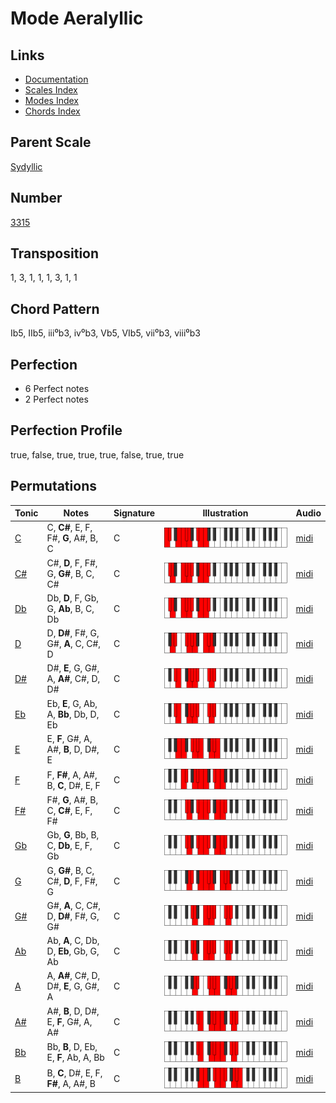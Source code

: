 # Mode Aeralyllic

## Links

- [Documentation](README.md)
- [Scales Index](Scales.md)
- [Modes Index](Modes.md)
- [Chords Index](Chords.md)

## Parent Scale

[Sydyllic](ScaleSydyllic.md)

## Number

[3315](https://ianring.com/musictheory/scales/3315)

## Transposition

1, 3, 1, 1, 1, 3, 1, 1

## Chord Pattern

Ib5, IIb5, iii⁰b3, iv⁰b3, Vb5, VIb5, vii⁰b3, viii⁰b3

## Perfection

- 6 Perfect notes
- 2 Perfect notes

## Perfection Profile

true, false, true, true, true, false, true, true

## Permutations

| Tonic | Notes | Signature | Illustration | Audio |
|-------|-------|-----------|--------------|-------|
| [C](ModeCNaturalAeralyllic.md) | C, **C#**, E, F, F#, **G**, A#, B, C | C | ![CNaturalAeralyllic](ModeCNaturalAeralyllic.png) | [midi](https://github.com/edipermadi/music/blob/main/docs/ModeCNaturalAeralyllic.mid?raw=true) |
| [C#](ModeCSharpAeralyllic.md) | C#, **D**, F, F#, G, **G#**, B, C, C# | C | ![CSharpAeralyllic](ModeCSharpAeralyllic.png) | [midi](https://github.com/edipermadi/music/blob/main/docs/ModeCSharpAeralyllic.mid?raw=true) |
| [Db](ModeDFlatAeralyllic.md) | Db, **D**, F, Gb, G, **Ab**, B, C, Db | C | ![DFlatAeralyllic](ModeDFlatAeralyllic.png) | [midi](https://github.com/edipermadi/music/blob/main/docs/ModeDFlatAeralyllic.mid?raw=true) |
| [D](ModeDNaturalAeralyllic.md) | D, **D#**, F#, G, G#, **A**, C, C#, D | C | ![DNaturalAeralyllic](ModeDNaturalAeralyllic.png) | [midi](https://github.com/edipermadi/music/blob/main/docs/ModeDNaturalAeralyllic.mid?raw=true) |
| [D#](ModeDSharpAeralyllic.md) | D#, **E**, G, G#, A, **A#**, C#, D, D# | C | ![DSharpAeralyllic](ModeDSharpAeralyllic.png) | [midi](https://github.com/edipermadi/music/blob/main/docs/ModeDSharpAeralyllic.mid?raw=true) |
| [Eb](ModeEFlatAeralyllic.md) | Eb, **E**, G, Ab, A, **Bb**, Db, D, Eb | C | ![EFlatAeralyllic](ModeEFlatAeralyllic.png) | [midi](https://github.com/edipermadi/music/blob/main/docs/ModeEFlatAeralyllic.mid?raw=true) |
| [E](ModeENaturalAeralyllic.md) | E, **F**, G#, A, A#, **B**, D, D#, E | C | ![ENaturalAeralyllic](ModeENaturalAeralyllic.png) | [midi](https://github.com/edipermadi/music/blob/main/docs/ModeENaturalAeralyllic.mid?raw=true) |
| [F](ModeFNaturalAeralyllic.md) | F, **F#**, A, A#, B, **C**, D#, E, F | C | ![FNaturalAeralyllic](ModeFNaturalAeralyllic.png) | [midi](https://github.com/edipermadi/music/blob/main/docs/ModeFNaturalAeralyllic.mid?raw=true) |
| [F#](ModeFSharpAeralyllic.md) | F#, **G**, A#, B, C, **C#**, E, F, F# | C | ![FSharpAeralyllic](ModeFSharpAeralyllic.png) | [midi](https://github.com/edipermadi/music/blob/main/docs/ModeFSharpAeralyllic.mid?raw=true) |
| [Gb](ModeGFlatAeralyllic.md) | Gb, **G**, Bb, B, C, **Db**, E, F, Gb | C | ![GFlatAeralyllic](ModeGFlatAeralyllic.png) | [midi](https://github.com/edipermadi/music/blob/main/docs/ModeGFlatAeralyllic.mid?raw=true) |
| [G](ModeGNaturalAeralyllic.md) | G, **G#**, B, C, C#, **D**, F, F#, G | C | ![GNaturalAeralyllic](ModeGNaturalAeralyllic.png) | [midi](https://github.com/edipermadi/music/blob/main/docs/ModeGNaturalAeralyllic.mid?raw=true) |
| [G#](ModeGSharpAeralyllic.md) | G#, **A**, C, C#, D, **D#**, F#, G, G# | C | ![GSharpAeralyllic](ModeGSharpAeralyllic.png) | [midi](https://github.com/edipermadi/music/blob/main/docs/ModeGSharpAeralyllic.mid?raw=true) |
| [Ab](ModeAFlatAeralyllic.md) | Ab, **A**, C, Db, D, **Eb**, Gb, G, Ab | C | ![AFlatAeralyllic](ModeAFlatAeralyllic.png) | [midi](https://github.com/edipermadi/music/blob/main/docs/ModeAFlatAeralyllic.mid?raw=true) |
| [A](ModeANaturalAeralyllic.md) | A, **A#**, C#, D, D#, **E**, G, G#, A | C | ![ANaturalAeralyllic](ModeANaturalAeralyllic.png) | [midi](https://github.com/edipermadi/music/blob/main/docs/ModeANaturalAeralyllic.mid?raw=true) |
| [A#](ModeASharpAeralyllic.md) | A#, **B**, D, D#, E, **F**, G#, A, A# | C | ![ASharpAeralyllic](ModeASharpAeralyllic.png) | [midi](https://github.com/edipermadi/music/blob/main/docs/ModeASharpAeralyllic.mid?raw=true) |
| [Bb](ModeBFlatAeralyllic.md) | Bb, **B**, D, Eb, E, **F**, Ab, A, Bb | C | ![BFlatAeralyllic](ModeBFlatAeralyllic.png) | [midi](https://github.com/edipermadi/music/blob/main/docs/ModeBFlatAeralyllic.mid?raw=true) |
| [B](ModeBNaturalAeralyllic.md) | B, **C**, D#, E, F, **F#**, A, A#, B | C | ![BNaturalAeralyllic](ModeBNaturalAeralyllic.png) | [midi](https://github.com/edipermadi/music/blob/main/docs/ModeBNaturalAeralyllic.mid?raw=true) |
